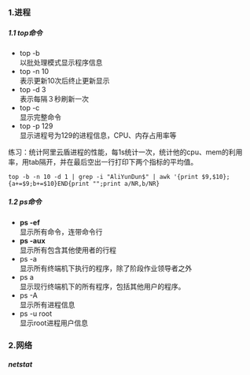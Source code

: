 ### 1.进程
##### 1.1 top命令
+ top -b <br/>以批处理模式显示程序信息
+ top -n 10 <br/>表示更新10次后终止更新显示
+ top -d 3 <br/>表示每隔３秒刷新一次
+ top -c <br/>显示完整命令
+ top -p 129 <br/>显示进程号为129的进程信息，CPU、内存占用率等

练习：统计阿里云盾进程的性能，每1s统计一次，统计他的cpu、mem的利用率，用tab隔开，并在最后空出一行打印下两个指标的平均值。

```top -b -n 10 -d 1 | grep -i "AliYunDun$" | awk '{print $9,$10};{a+=$9;b+=$10}END{print "";print a/NR,b/NR}```

##### 1.2 ps命令
+ **ps -ef** <br/>显示所有命令，连带命令行
+ **ps -aux** <br/>显示所有包含其他使用者的行程
+ ps -a <br/>显示所有终端机下执行的程序，除了阶段作业领导者之外
+ ps a <br/>显示现行终端机下的所有程序，包括其他用户的程序。
+ ps -A <br/>显示所有进程信息
+ ps -u root <br/>显示root进程用户信息

### 2.网络
##### netstat



